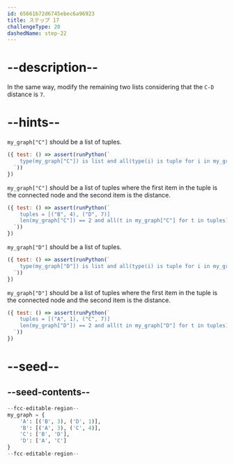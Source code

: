 ```yaml
---
id: 65661b72d6745ebec6a96923
title: ステップ 17
challengeType: 20
dashedName: step-22
---
```


# --description--

In the same way, modify the remaining two lists considering that the `C-D` distance is `7`.

# --hints--

`my_graph["C"]` should be a list of tuples.

```js
({ test: () => assert(runPython(`
    type(my_graph["C"]) is list and all(type(i) is tuple for i in my_graph["C"])
  `))
})
```

`my_graph["C"]` should be a list of tuples where the first item in the tuple is the connected node and the second item is the distance.

```js
({ test: () => assert(runPython(`
    tuples = [("B", 4), ("D", 7)]
    len(my_graph["C"]) == 2 and all(t in my_graph["C"] for t in tuples) 
  `))
})
```

`my_graph["D"]` should be a list of tuples.

```js
({ test: () => assert(runPython(`
    type(my_graph["D"]) is list and all(type(i) is tuple for i in my_graph["D"])
  `))
})
```

`my_graph["D"]` should be a list of tuples where the first item in the tuple is the connected node and the second item is the distance.

```js
({ test: () => assert(runPython(`
    tuples = [("A", 1), ("C", 7)]
    len(my_graph["D"]) == 2 and all(t in my_graph["D"] for t in tuples)
  `))
})
```

# --seed--

## --seed-contents--

```py
--fcc-editable-region--
my_graph = {
    'A': [('B', 3), ('D', 1)],
    'B': [('A', 3), ('C', 4)],
    'C': ['B', 'D'],
    'D': ['A', 'C']
}
--fcc-editable-region--
```
